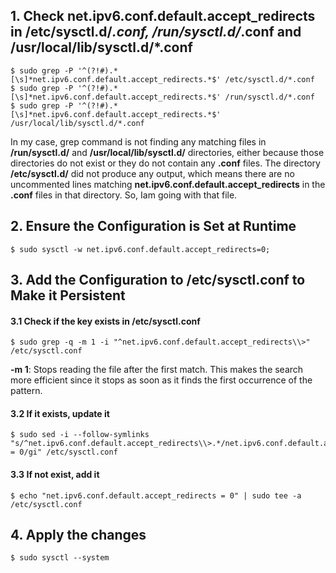## 1. Check net.ipv6.conf.default.accept_redirects in /etc/sysctl.d/*.conf, /run/sysctl.d/*.conf and /usr/local/lib/sysctl.d/*.conf
    $ sudo grep -P '^(?!#).*[\s]*net.ipv6.conf.default.accept_redirects.*$' /etc/sysctl.d/*.conf
    $ sudo grep -P '^(?!#).*[\s]*net.ipv6.conf.default.accept_redirects.*$' /run/sysctl.d/*.conf
    $ sudo grep -P '^(?!#).*[\s]*net.ipv6.conf.default.accept_redirects.*$' /usr/local/lib/sysctl.d/*.conf

In my case, grep command is not finding any matching files in **/run/sysctl.d/** and **/usr/local/lib/sysctl.d/** directories, either because those directories do not exist or they do not contain any **.conf** files. The directory **/etc/sysctl.d/** did not produce any output, 
which means there are no uncommented lines matching **net.ipv6.conf.default.accept_redirects** in the **.conf** files in that directory. So, Iam going with that file.

## 2. Ensure the Configuration is Set at Runtime
    $ sudo sysctl -w net.ipv6.conf.default.accept_redirects=0;

## 3. Add the Configuration to /etc/sysctl.conf to Make it Persistent

#### 3.1 Check if the key exists in /etc/sysctl.conf
    $ sudo grep -q -m 1 -i "^net.ipv6.conf.default.accept_redirects\\>" /etc/sysctl.conf

**-m 1**: Stops reading the file after the first match. This makes the search more efficient since it stops as soon as it finds the first occurrence of the pattern.

#### 3.2 If it exists, update it
    $ sudo sed -i --follow-symlinks "s/^net.ipv6.conf.default.accept_redirects\\>.*/net.ipv6.conf.default.accept_redirects = 0/gi" /etc/sysctl.conf

#### 3.3 If not exist, add it
    $ echo "net.ipv6.conf.default.accept_redirects = 0" | sudo tee -a /etc/sysctl.conf

## 4. Apply the changes
    $ sudo sysctl --system
    
